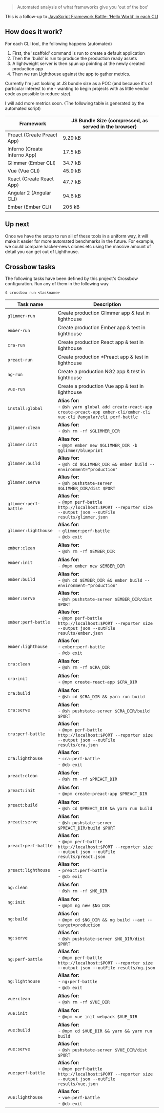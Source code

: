 > Automated analysis of what frameworks give you 'out of the box'

This is a follow-up to [JavaScript Framework Battle: ‘Hello World’ in each CLI](https://medium.com/dailyjs/javascript-framework-battle-hello-world-in-each-cli-cfdba8bf5e4b) 

## How does it work?

For each CLI tool, the following happens (automated)

1. First, the 'scaffold' command is run to create a default application 
2. Then the 'build' is run to produce the production ready assets
3. A lightweight server is then spun up pointing at the newly created production app
4. Then we run Lighthouse against the app to gather metrics.

Currently I'm just looking at JS bundle size as a POC (and because it's of particular interest to me - wanting to begin projects with as little vendor code as possible to reduce size). 

I will add more metrics soon. (The following table is generated by the automated script)

<!--perf:js-start-->
|Framework|JS Bundle Size (compressed, as served in the browser)|
|---|---|
|Preact (Create Preact App)|9.29 kB|
|Inferno (Create Inferno App)|17.5 kB|
|Glimmer (Ember CLI)|34.7 kB|
|Vue (Vue CLI)|45.9 kB|
|React (Create React App)|47.7 kB|
|Angular 2 (Angular CLI)|94.6 kB|
|Ember (Ember CLI)|205 kB|
<!--perf:js-end-->

## Up next

Once we have the setup to run all of these tools in a uniform way, it will make it easier for
 more automated benchmarks in the future. For example, we could compare hacker-news clones etc using 
 the massive amount of detail you can get out of Lighthouse.
 

<!--crossbow-docs-start-->
## Crossbow tasks

The following tasks have been defined by this project's Crossbow configuration.
Run any of them in the following way
 
```shell
$ crossbow run <taskname>
```
|Task name|Description|
|---|---|
|<pre>`glimmer-run`</pre>|Create production Glimmer app & test in lighthouse|
|<pre>`ember-run`</pre>|Create production Ember app & test in lighthouse|
|<pre>`cra-run`</pre>|Create production React app & test in lighthouse|
|<pre>`preact-run`</pre>|Create production *Preact app & test in lighthouse|
|<pre>`ng-run`</pre>|Create a production NG2 app & test in lighthouse|
|<pre>`vue-run`</pre>|Create a production Vue app & test in lighthouse|
|<pre>`install:global`</pre>|**Alias for:**<br>- `@sh yarn global add create-react-app create-preact-app ember-cli/ember-cli vue-cli @angular/cli perf-battle`|
|<pre>`glimmer:clean`</pre>|**Alias for:**<br>- `@sh rm -rf $GLIMMER_DIR`|
|<pre>`glimmer:init`</pre>|**Alias for:**<br>- `@npm ember new $GLIMMER_DIR -b @glimmer/blueprint`|
|<pre>`glimmer:build`</pre>|**Alias for:**<br>- `@sh cd $GLIMMER_DIR && ember build --environment="production"`|
|<pre>`glimmer:serve`</pre>|**Alias for:**<br>- `@sh pushstate-server $GLIMMER_DIR/dist $PORT`|
|<pre>`glimmer:perf-battle`</pre>|**Alias for:**<br>- `@npm perf-battle http://localhost:$PORT --reporter size --output json --outFile results/glimmer.json`|
|<pre>`glimmer:lighthouse`</pre>|**Alias for:**<br>- `glimmer:perf-battle`<br>- `@cb exit`|
|<pre>`ember:clean`</pre>|**Alias for:**<br>- `@sh rm -rf $EMBER_DIR`|
|<pre>`ember:init`</pre>|**Alias for:**<br>- `@npm ember new $EMBER_DIR`|
|<pre>`ember:build`</pre>|**Alias for:**<br>- `@sh cd $EMBER_DIR && ember build --environment="production"`|
|<pre>`ember:serve`</pre>|**Alias for:**<br>- `@sh pushstate-server $EMBER_DIR/dist $PORT`|
|<pre>`ember:perf-battle`</pre>|**Alias for:**<br>- `@npm perf-battle http://localhost:$PORT --reporter size --output json --outFile results/ember.json`|
|<pre>`ember:lighthouse`</pre>|**Alias for:**<br>- `ember:perf-battle`<br>- `@cb exit`|
|<pre>`cra:clean`</pre>|**Alias for:**<br>- `@sh rm -rf $CRA_DIR`|
|<pre>`cra:init`</pre>|**Alias for:**<br>- `@npm create-react-app $CRA_DIR`|
|<pre>`cra:build`</pre>|**Alias for:**<br>- `@sh cd $CRA_DIR && yarn run build`|
|<pre>`cra:serve`</pre>|**Alias for:**<br>- `@sh pushstate-server $CRA_DIR/build $PORT`|
|<pre>`cra:perf-battle`</pre>|**Alias for:**<br>- `@npm perf-battle http://localhost:$PORT --reporter size --output json --outFile results/cra.json`|
|<pre>`cra:lighthouse`</pre>|**Alias for:**<br>- `cra:perf-battle`<br>- `@cb exit`|
|<pre>`preact:clean`</pre>|**Alias for:**<br>- `@sh rm -rf $PREACT_DIR`|
|<pre>`preact:init`</pre>|**Alias for:**<br>- `@npm create-preact-app $PREACT_DIR`|
|<pre>`preact:build`</pre>|**Alias for:**<br>- `@sh cd $PREACT_DIR && yarn run build`|
|<pre>`preact:serve`</pre>|**Alias for:**<br>- `@sh pushstate-server $PREACT_DIR/build $PORT`|
|<pre>`preact:perf-battle`</pre>|**Alias for:**<br>- `@npm perf-battle http://localhost:$PORT --reporter size --output json --outFile results/preact.json`|
|<pre>`preact:lighthouse`</pre>|**Alias for:**<br>- `preact:perf-battle`<br>- `@cb exit`|
|<pre>`ng:clean`</pre>|**Alias for:**<br>- `@sh rm -rf $NG_DIR`|
|<pre>`ng:init`</pre>|**Alias for:**<br>- `@npm ng new $NG_DIR`|
|<pre>`ng:build`</pre>|**Alias for:**<br>- `@npm cd $NG_DIR && ng build --aot --target=production`|
|<pre>`ng:serve`</pre>|**Alias for:**<br>- `@sh pushstate-server $NG_DIR/dist $PORT`|
|<pre>`ng:perf-battle`</pre>|**Alias for:**<br>- `@npm perf-battle http://localhost:$PORT --reporter size --output json --outFile results/ng.json`|
|<pre>`ng:lighthouse`</pre>|**Alias for:**<br>- `ng:perf-battle`<br>- `@cb exit`|
|<pre>`vue:clean`</pre>|**Alias for:**<br>- `@sh rm -rf $VUE_DIR`|
|<pre>`vue:init`</pre>|**Alias for:**<br>- `@npm vue init webpack $VUE_DIR`|
|<pre>`vue:build`</pre>|**Alias for:**<br>- `@npm cd $VUE_DIR && yarn && yarn run build`|
|<pre>`vue:serve`</pre>|**Alias for:**<br>- `@sh pushstate-server $VUE_DIR/dist $PORT`|
|<pre>`vue:perf-battle`</pre>|**Alias for:**<br>- `@npm perf-battle http://localhost:$PORT --reporter size --output json --outFile results/vue.json`|
|<pre>`vue:lighthouse`</pre>|**Alias for:**<br>- `vue:perf-battle`<br>- `@cb exit`|
<!--crossbow-docs-end-->
